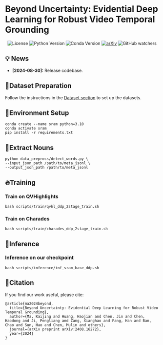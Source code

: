 
# Beyond Uncertainty: Evidential Deep Learning for Robust Video Temporal Grounding

<p align="center">
  <img src="https://img.shields.io/badge/license-MIT-brightgreen" alt="License">
  <img src="https://img.shields.io/badge/python-3.10-blue" alt="Python Version">
  <img src="https://img.shields.io/badge/conda-4.10.3-blue" alt="Conda Version">
  <a href="https://arxiv.org/abs/2408.16272"><img src="https://img.shields.io/badge/arXiv-2408.16272-red" alt="arXiv"></a>
  <img src="https://img.shields.io/github/watchers/KaijingOfficial/sram_vtg?style=social" alt="GitHub watchers">
</p>

## 💡 News
- **[2024-08-30]:** Release codebase.  

## 🚀Dataset Preparation

Follow the instructions in the [Dataset section](https://github.com/showlab/UniVTG/blob/main/install.md#datasets) to set up the datasets.

## 🔨Environment Setup

```
conda create --name sram python=3.10
conda activate sram
pip install -r requirements.txt
```

## 📖Extract Nouns

```
python data_prepross/detect_words.py \
--input_json_path /path/to/meta_jsonl \
--output_json_path /path/to/meta_jsonl
```

## 🔥Training

### Train on QVHighlights

```
bash scripts/train/qvhl_ddp_2stage_train.sh
```

### Train on Charades

```
bash scripts/train/charades_ddp_2stage_train.sh
```

## 🤖Inference

### Inference on our checkpoint

```
bash scripts/inference/inf_sram_base_ddp.sh
```

## 🤝Citation

If you find our work useful, please cite:

```
@article{ma2024beyond,
  title={Beyond Uncertainty: Evidential Deep Learning for Robust Video Temporal Grounding},
  author={Ma, Kaijing and Huang, Haojian and Chen, Jin and Chen, Haodong and Ji, Pengliang and Zang, Xianghao and Fang, Han and Ban, Chao and Sun, Hao and Chen, Mulin and others},
  journal={arXiv preprint arXiv:2408.16272},
  year={2024}
}
```
